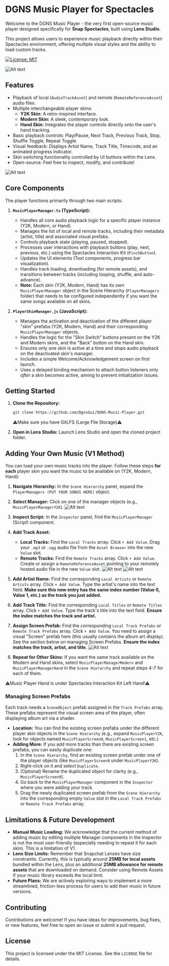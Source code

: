 # DGNS Music Player for Spectacles

Welcome to the DGNS Music Player - the very first open-source music player designed specifically for **Snap Spectacles**, built using **Lens Studio**.

This project allows users to experience music playback directly within their Spectacles environment, offering multiple visual styles and the ability to load custom tracks.

[![License: MIT](https://img.shields.io/badge/License-MIT-yellow.svg)](https://opensource.org/licenses/MIT)

![Alt text](https://s6.gifyu.com/images/bMqSw.gif)
## Features

*   Playback of local (`AudioTrackAsset`) and remote (`RemoteReferenceAsset`) audio files.
*   Multiple interchangeable player skins:
    *   **Y2K Skin:** A retro-inspired interface.
    *   **Modern Skin:** A sleek, contemporary look.
    *   **Hand Skin:** Integrates the player controls directly onto the user's hand tracking.
*   Basic playback controls: Play/Pause, Next Track, Previous Track, Stop, Shuffle Toggle, Repeat Toggle.
*   Visual feedback: Displays Artist Name, Track Title, Timecode, and an animated progress indicator.
*   Skin switching functionality controlled by UI buttons within the Lens.
*   Open-source: Feel free to inspect, modify, and contribute!

![Alt text](https://s6.gifyu.com/images/bMqSa.gif)

## Core Components

The player functions primarily through two main scripts:

1.  **`MusicPlayerManager.ts` (TypeScript):**
    *   Handles all core audio playback logic for a specific player instance (Y2K, Modern, or Hand).
    *   Manages the list of local and remote tracks, including their metadata (artist, title) and associated visual prefabs.
    *   Controls playback state (playing, paused, stopped).
    *   Processes user interactions with playback buttons (play, next, previous, etc.) using the Spectacles Interaction Kit (`PinchButton`).
    *   Updates the UI elements (Text components, progress bar visualization).
    *   Handles track loading, downloading (for remote assets), and transitions between tracks (including looping, shuffle, and auto-advance).
    *   **Note:** Each skin (Y2K, Modern, Hand) has its *own* `MusicPlayerManager` object in the Scene Hierarchy (`PlayerManagers` folder) that needs to be configured independently if you want the same songs available on all skins.

2.  **`PlayerSkinManager.js` (JavaScript):**
    *   Manages the activation and deactivation of the different player "skin" prefabs (Y2K, Modern, Hand) and their corresponding `MusicPlayerManager` objects.
    *   Handles the logic for the "Skin Switch" buttons present on the Y2K and Modern skins, and the "Back" button on the Hand skin.
    *   Ensures only one skin is active at a time and stops audio playback on the deactivated skin's manager.
    *   Includes a simple Welcome/Acknowledgement screen on first launch.
    *   Uses a delayed binding mechanism to attach button listeners only *after* a skin becomes active, aiming to prevent initialization issues.

## Getting Started

1.  **Clone the Repository:**
    ```bash
    git clone https://github.com/DgnsGui/DGNS-Music-Player.git
    ```
    ⚠️Make sure you have GitLFS (Large File Storage)⚠️
    
3.  **Open in Lens Studio:** Launch Lens Studio and open the cloned project folder.

## Adding Your Own Music (V1 Method)

You can load your own music tracks into the player. Follow these steps **for each** player skin you want the music to be available on (Y2K, Modern, Hand):
1.  **Navigate Hierarchy:** In the `Scene Hierarchy` panel, expand the `PlayerManagers (PUT YOUR SONGS HERE)` object.
2.  **Select Manager:** Click on one of the manager objects (e.g., `MusicPlayerManagerY2K`).
![Alt text](https://iili.io/37oLejV.md.png)
3.  **Inspect Script:** In the `Inspector` panel, find the `MusicPlayerManager` (Script) component.

4.  **Add Track Asset:**
    *   **Local Tracks:** Find the `Local Tracks` array. Click `+ Add Value`. Drag your `.mp3` or `.ogg` audio file from the `Asset Browser` into the new `Value` slot.
    *   **Remote Tracks:** Find the `Remote Tracks` array. Click `+ Add Value`. Create or assign a `RemoteReferenceAsset` pointing to your remotely hosted audio file in the new `Value` slot.
![Alt text](https://iili.io/37otU67.png)
![Alt text](https://iili.io/37obMdX.png)

5.  **Add Artist Name:** Find the corresponding `Local Artists` or `Remote Artists` array. Click `+ Add Value`. Type the artist's name into the text field. **Make sure this new entry has the same index number (Value 0, Value 1, etc.) as the track you just added.**

6.  **Add Track Title:** Find the corresponding `Local Titles` or `Remote Titles` array. Click `+ Add Value`. Type the track's title into the text field. **Ensure the index matches the track and artist.**

7.  **Assign Screen Prefab:** Find the corresponding `Local Track Prefabs` or `Remote Track Prefabs` array. Click `+ Add Value`. You need to assign a visual "Screen" prefab here (this usually contains the album art display). See the section below on managing Screen Prefabs. **Ensure the index matches the track, artist, and title.**
![Alt text](https://iili.io/37ombP2.png)

8.  **Repeat for Other Skins:** If you want the same track available on the Modern and Hand skins, select `MusicPlayerManagerModern` and `MusicPlayerManagerHand` in the `Scene Hierarchy` and repeat steps 4-7 for each of them.

⚠️Music Player Hand is under Spectacles Interaction Kit Left Hand!⚠️

### Managing Screen Prefabs

Each track needs a `SceneObject` prefab assigned in the `Track Prefabs` array. These prefabs represent the visual screen area of the player, often displaying album art via a shader.

*   **Location:** You can find the existing screen prefabs under the different player skin objects in the `Scene Hierarchy` (e.g., expand `MusicPlayerY2K`, look for objects named `MusicPlayerScreen0`, `MusicPlayerScreen1`, etc.)
*   **Adding More:** If you add more tracks than there are existing screen prefabs, you can easily duplicate one:
    1.  In the `Scene Hierarchy`, find an existing screen prefab under one of the player objects (like `MusicPlayerScreen0` under `MusicPlayerY2K`).
    2.  Right-click on it and select `Duplicate`.
    3.  (Optional) Rename the duplicated object for clarity (e.g., `MusicPlayerScreen9`).
    4.  Go back to the `MusicPlayerManager` component in the `Inspector` where you were adding your track.
    5.  Drag the newly duplicated screen prefab from the `Scene Hierarchy` into the corresponding empty `Value` slot in the `Local Track Prefabs` or `Remote Track Prefabs` array.

## Limitations & Future Development

*   **Manual Music Loading:** We acknowledge that the current method of adding music by editing multiple Manager components in the Inspector is not the most user-friendly (especially needing to repeat it for each skin). This is a limitation of V1.
*   **Lens Size Limits:** Remember that Snapchat Lenses have size constraints. Currently, this is typically around **25MB for local assets** bundled within the Lens, plus an additional **25MB allowance for remote assets** that are downloaded on demand. Consider using Remote Assets if your music library exceeds the local limit.
*   **Future Plans:** We are actively exploring ways to implement a more streamlined, friction-less process for users to add their music in future versions.

## Contributing

Contributions are welcome! If you have ideas for improvements, bug fixes, or new features, feel free to open an issue or submit a pull request.

## License

This project is licensed under the MIT License. See the `LICENSE` file for details.
